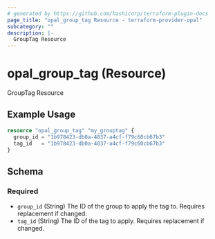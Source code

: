 ```yaml
---
# generated by https://github.com/hashicorp/terraform-plugin-docs
page_title: "opal_group_tag Resource - terraform-provider-opal"
subcategory: ""
description: |-
  GroupTag Resource
---
```


# opal_group_tag (Resource)

GroupTag Resource

## Example Usage

```terraform
resource "opal_group_tag" "my_grouptag" {
  group_id = "1b978423-db0a-4037-a4cf-f79c60cb67b3"
  tag_id   = "1b978423-db0a-4037-a4cf-f79c60cb67b3"
}
```

<!-- schema generated by tfplugindocs -->
## Schema

### Required

- `group_id` (String) The ID of the group to apply the tag to. Requires replacement if changed.
- `tag_id` (String) The ID of the tag to apply. Requires replacement if changed.



